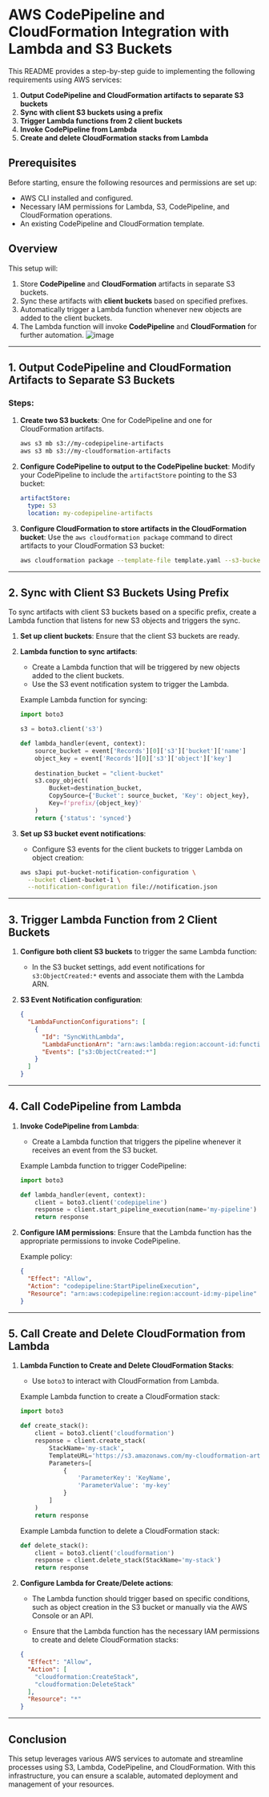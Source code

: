 # AWS CodePipeline and CloudFormation Integration with Lambda and S3 Buckets

This README provides a step-by-step guide to implementing the following requirements using AWS services:

1. **Output CodePipeline and CloudFormation artifacts to separate S3 buckets**
2. **Sync with client S3 buckets using a prefix**
3. **Trigger Lambda functions from 2 client buckets**
4. **Invoke CodePipeline from Lambda**
5. **Create and delete CloudFormation stacks from Lambda**

## Prerequisites

Before starting, ensure the following resources and permissions are set up:
- AWS CLI installed and configured.
- Necessary IAM permissions for Lambda, S3, CodePipeline, and CloudFormation operations.
- An existing CodePipeline and CloudFormation template.

## Overview

This setup will:
1. Store **CodePipeline** and **CloudFormation** artifacts in separate S3 buckets.
2. Sync these artifacts with **client buckets** based on specified prefixes.
3. Automatically trigger a Lambda function whenever new objects are added to the client buckets.
4. The Lambda function will invoke **CodePipeline** and **CloudFormation** for further automation.
![image](https://github.com/user-attachments/assets/a09ff685-aef5-4642-a39d-440fff6860c7)


---

## 1. Output CodePipeline and CloudFormation Artifacts to Separate S3 Buckets

### Steps:

1. **Create two S3 buckets**: One for CodePipeline and one for CloudFormation artifacts.
    ```bash
    aws s3 mb s3://my-codepipeline-artifacts
    aws s3 mb s3://my-cloudformation-artifacts
    ```

2. **Configure CodePipeline to output to the CodePipeline bucket**:
    Modify your CodePipeline to include the `artifactStore` pointing to the S3 bucket:
    ```yaml
    artifactStore:
      type: S3
      location: my-codepipeline-artifacts
    ```

3. **Configure CloudFormation to store artifacts in the CloudFormation bucket**:
    Use the `aws cloudformation package` command to direct artifacts to your CloudFormation S3 bucket:
    ```bash
    aws cloudformation package --template-file template.yaml --s3-bucket my-cloudformation-artifacts --output-template-file packaged.yaml
    ```

---

## 2. Sync with Client S3 Buckets Using Prefix

To sync artifacts with client S3 buckets based on a specific prefix, create a Lambda function that listens for new S3 objects and triggers the sync.

1. **Set up client buckets**: Ensure that the client S3 buckets are ready.

2. **Lambda function to sync artifacts**:
    - Create a Lambda function that will be triggered by new objects added to the client buckets.
    - Use the S3 event notification system to trigger the Lambda.

    Example Lambda function for syncing:
    ```python
    import boto3

    s3 = boto3.client('s3')

    def lambda_handler(event, context):
        source_bucket = event['Records'][0]['s3']['bucket']['name']
        object_key = event['Records'][0]['s3']['object']['key']
        
        destination_bucket = "client-bucket"
        s3.copy_object(
            Bucket=destination_bucket,
            CopySource={'Bucket': source_bucket, 'Key': object_key},
            Key=f'prefix/{object_key}'
        )
        return {'status': 'synced'}
    ```

3. **Set up S3 bucket event notifications**:
    - Configure S3 events for the client buckets to trigger Lambda on object creation:
    ```bash
    aws s3api put-bucket-notification-configuration \
      --bucket client-bucket-1 \
      --notification-configuration file://notification.json
    ```

---

## 3. Trigger Lambda Function from 2 Client Buckets

1. **Configure both client S3 buckets** to trigger the same Lambda function:
    - In the S3 bucket settings, add event notifications for `s3:ObjectCreated:*` events and associate them with the Lambda ARN.

2. **S3 Event Notification configuration**:
    ```json
    {
      "LambdaFunctionConfigurations": [
        {
          "Id": "SyncWithLambda",
          "LambdaFunctionArn": "arn:aws:lambda:region:account-id:function:sync-function",
          "Events": ["s3:ObjectCreated:*"]
        }
      ]
    }
    ```

---

## 4. Call CodePipeline from Lambda

1. **Invoke CodePipeline from Lambda**:
    - Create a Lambda function that triggers the pipeline whenever it receives an event from the S3 bucket.
    
    Example Lambda function to trigger CodePipeline:
    ```python
    import boto3

    def lambda_handler(event, context):
        client = boto3.client('codepipeline')
        response = client.start_pipeline_execution(name='my-pipeline')
        return response
    ```

2. **Configure IAM permissions**:
    Ensure that the Lambda function has the appropriate permissions to invoke CodePipeline.

    Example policy:
    ```json
    {
      "Effect": "Allow",
      "Action": "codepipeline:StartPipelineExecution",
      "Resource": "arn:aws:codepipeline:region:account-id:my-pipeline"
    }
    ```

---

## 5. Call Create and Delete CloudFormation from Lambda

1. **Lambda Function to Create and Delete CloudFormation Stacks**:
    - Use `boto3` to interact with CloudFormation from Lambda.

    Example Lambda function to create a CloudFormation stack:
    ```python
    import boto3

    def create_stack():
        client = boto3.client('cloudformation')
        response = client.create_stack(
            StackName='my-stack',
            TemplateURL='https://s3.amazonaws.com/my-cloudformation-artifacts/template.yaml',
            Parameters=[
                {
                    'ParameterKey': 'KeyName',
                    'ParameterValue': 'my-key'
                }
            ]
        )
        return response
    ```

    Example Lambda function to delete a CloudFormation stack:
    ```python
    def delete_stack():
        client = boto3.client('cloudformation')
        response = client.delete_stack(StackName='my-stack')
        return response
    ```

2. **Configure Lambda for Create/Delete actions**:
    - The Lambda function should trigger based on specific conditions, such as object creation in the S3 bucket or manually via the AWS Console or an API.

    - Ensure that the Lambda function has the necessary IAM permissions to create and delete CloudFormation stacks:
    ```json
    {
      "Effect": "Allow",
      "Action": [
        "cloudformation:CreateStack",
        "cloudformation:DeleteStack"
      ],
      "Resource": "*"
    }
    ```

---

## Conclusion

This setup leverages various AWS services to automate and streamline processes using S3, Lambda, CodePipeline, and CloudFormation. With this infrastructure, you can ensure a scalable, automated deployment and management of your resources.
